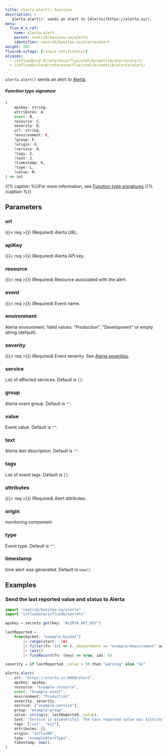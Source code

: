 ```yaml
---
title: alerta.alert() function
description: >
  `alerta.alert()` sends an alert to [Alerta](https://alerta.io/).
menu:
  flux_0_x_ref:
    name: alerta.alert
    parent: contrib/bonitoo-io/alerta
    identifier: contrib/bonitoo-io/alerta/alert
weight: 301
flux/v0.x/tags: [single notification]
aliases:
  - /influxdb/v2.0/reference/flux/stdlib/contrib/alerta/alert/
  - /influxdb/cloud/reference/flux/stdlib/contrib/alerta/alert/
---
```


<!------------------------------------------------------------------------------

IMPORTANT: This page was generated from comments in the Flux source code. Any
edits made directly to this page will be overwritten the next time the
documentation is generated. 

To make updates to this documentation, update the function comments above the
function definition in the Flux source code:

https://github.com/influxdata/flux/blob/master/stdlib/contrib/bonitoo-io/alerta/alerta.flux#L76-L115

Contributing to Flux: https://github.com/influxdata/flux#contributing
Fluxdoc syntax: https://github.com/influxdata/flux/blob/master/docs/fluxdoc.md

------------------------------------------------------------------------------->

`alerta.alert()` sends an alert to [Alerta](https://alerta.io/).



##### Function type signature

```js
(
    apiKey: string,
    attributes: A,
    event: B,
    resource: C,
    severity: D,
    url: string,
    ?environment: E,
    ?group: F,
    ?origin: G,
    ?service: H,
    ?tags: I,
    ?text: J,
    ?timestamp: K,
    ?type: L,
    ?value: M,
) => int
```

{{% caption %}}For more information, see [Function type signatures](/flux/v0.x/function-type-signatures/).{{% /caption %}}

## Parameters

### url
({{< req >}})
(Required) Alerta URL.



### apiKey
({{< req >}})
(Required) Alerta API key.



### resource
({{< req >}})
(Required) Resource associated with the alert.



### event
({{< req >}})
(Required) Event name.



### environment

Alerta environment. Valid values: "Production", "Development" or empty string (default).



### severity
({{< req >}})
(Required) Event severity. See [Alerta severities](https://docs.alerta.io/en/latest/api/alert.html#alert-severities).



### service

List of affected services. Default is `[]`.



### group

Alerta event group. Default is `""`.



### value

Event value.  Default is `""`.



### text

Alerta text description. Default is `""`.



### tags

List of event tags. Default is `[]`.



### attributes
({{< req >}})
(Required) Alert attributes.



### origin

monitoring component.



### type

Event type. Default is `""`.



### timestamp

time alert was generated. Default is `now()`.




## Examples

### Send the last reported value and status to Alerta

```js
import "contrib/bonitoo-io/alerta"
import "influxdata/influxdb/secrets"

apiKey = secrets.get(key: "ALERTA_API_KEY")

lastReported =
    from(bucket: "example-bucket")
        |> range(start: -1m)
        |> filter(fn: (r) => r._measurement == "example-measurement" and r._field == "level")
        |> last()
        |> findRecord(fn: (key) => true, idx: 0)

severity = if lastReported._value > 50 then "warning" else "ok"

alerta.alert(
    url: "https://alerta.io:8080/alert",
    apiKey: apiKey,
    resource: "example-resource",
    event: "Example event",
    environment: "Production",
    severity: severity,
    service: ["example-service"],
    group: "example-group",
    value: string(v: lastReported._value),
    text: "Service is ${severity}. The last reported value was ${string(v: lastReported._value)}.",
    tags: ["ex1", "ex2"],
    attributes: {},
    origin: "InfluxDB",
    type: "exampleAlertType",
    timestamp: now(),
)

```

